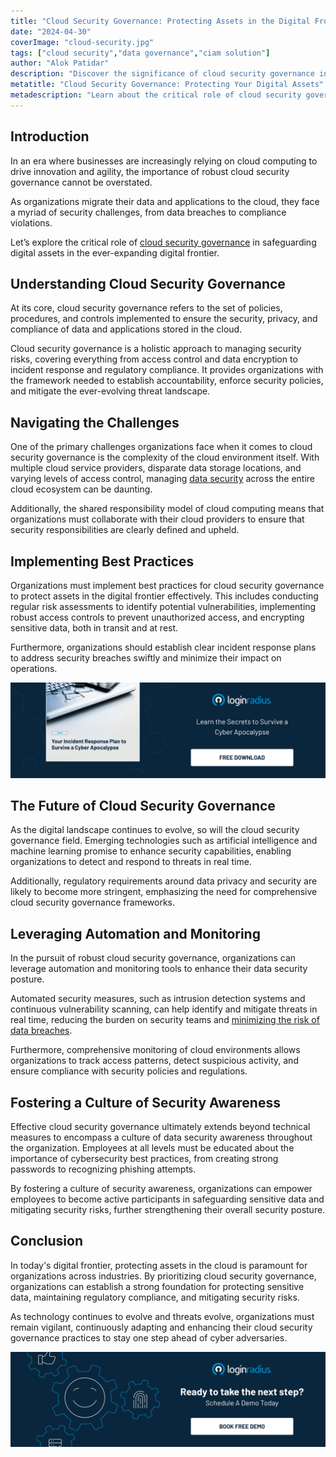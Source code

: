 ```yaml
---
title: "Cloud Security Governance: Protecting Assets in the Digital Frontier"
date: "2024-04-30"
coverImage: "cloud-security.jpg"
tags: ["cloud security","data governance","ciam solution"]
author: "Alok Patidar"
description: "Discover the significance of cloud security governance in safeguarding digital assets as businesses transition to cloud computing. Delve into the best practices and challenges organizations face to ensure data security and compliance in the ever-evolving digital frontier."
metatitle: "Cloud Security Governance: Protecting Your Digital Assets"
metadescription: "Learn about the critical role of cloud security governance in safeguarding digital assets in the modern business landscape. Explore best practices & challenges."
---
```

## Introduction

In an era where businesses are increasingly relying on cloud computing to drive innovation and agility, the importance of robust cloud security governance cannot be overstated. 

As organizations migrate their data and applications to the cloud, they face a myriad of security challenges, from data breaches to compliance violations.

Let’s explore the critical role of [cloud security governance](https://www.loginradius.com/data-governance/) in safeguarding digital assets in the ever-expanding digital frontier.

## Understanding Cloud Security Governance

At its core, cloud security governance refers to the set of policies, procedures, and controls implemented to ensure the security, privacy, and compliance of data and applications stored in the cloud. 

Cloud security governance is a holistic approach to managing security risks, covering everything from access control and data encryption to incident response and regulatory compliance. It provides organizations with the framework needed to establish accountability, enforce security policies, and mitigate the ever-evolving threat landscape.

## Navigating the Challenges

One of the primary challenges organizations face when it comes to cloud security governance is the complexity of the cloud environment itself. With multiple cloud service providers, disparate data storage locations, and varying levels of access control, managing [data security](https://www.loginradius.com/security/) across the entire cloud ecosystem can be daunting. 

Additionally, the shared responsibility model of cloud computing means that organizations must collaborate with their cloud providers to ensure that security responsibilities are clearly defined and upheld.

## Implementing Best Practices

Organizations must implement best practices for cloud security governance to protect assets in the digital frontier effectively. This includes conducting regular risk assessments to identify potential vulnerabilities, implementing robust access controls to prevent unauthorized access, and encrypting sensitive data, both in transit and at rest. 

Furthermore, organizations should establish clear incident response plans to address security breaches swiftly and minimize their impact on operations.

[![GD-response-plan](GD-response-plan.png)](https://www.loginradius.com/resource/guide/cyber-incident-response-plan/)

## The Future of Cloud Security Governance

As the digital landscape continues to evolve, so will the cloud security governance field. Emerging technologies such as artificial intelligence and machine learning promise to enhance security capabilities, enabling organizations to detect and respond to threats in real time. 

Additionally, regulatory requirements around data privacy and security are likely to become more stringent, emphasizing the need for comprehensive cloud security governance frameworks.

## Leveraging Automation and Monitoring

In the pursuit of robust cloud security governance, organizations can leverage automation and monitoring tools to enhance their data security posture. 

Automated security measures, such as intrusion detection systems and continuous vulnerability scanning, can help identify and mitigate threats in real time, reducing the burden on security teams and [minimizing the risk of data breaches](https://www.loginradius.com/blog/identity/how-to-handle-data-breaches/). 

Furthermore, comprehensive monitoring of cloud environments allows organizations to track access patterns, detect suspicious activity, and ensure compliance with security policies and regulations.

## Fostering a Culture of Security Awareness

Effective cloud security governance ultimately extends beyond technical measures to encompass a culture of data security awareness throughout the organization. Employees at all levels must be educated about the importance of cybersecurity best practices, from creating strong passwords to recognizing phishing attempts. 

By fostering a culture of security awareness, organizations can empower employees to become active participants in safeguarding sensitive data and mitigating security risks, further strengthening their overall security posture.

## Conclusion

In today's digital frontier, protecting assets in the cloud is paramount for organizations across industries. By prioritizing cloud security governance, organizations can establish a strong foundation for protecting sensitive data, maintaining regulatory compliance, and mitigating security risks. 

As technology continues to evolve and threats evolve, organizations must remain vigilant, continuously adapting and enhancing their cloud security governance practices to stay one step ahead of cyber adversaries.

[![book-a-free-demo-loginradius](../../assets/book-a-demo-loginradius.png)](https://www.loginradius.com/book-a-demo/)